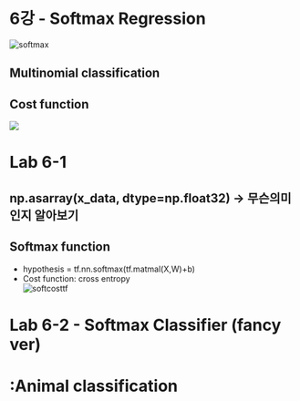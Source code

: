# 6강 - Softmax Regression
![](https://user-images.githubusercontent.com/47270758/62478373-ec380980-b7e5-11e9-9cd5-153d667101ed.PNG "softmax")
## Multinomial classification
## Cost function
![](https://user-images.githubusercontent.com/47270758/62479001-759c0b80-b7e7-11e9-8376-1cd30b16fde3.PNG)

 # Lab 6-1
 ## np.asarray(x_data, dtype=np.float32) -> 무슨의미인지 알아보기
 ## Softmax function
 - hypothesis = tf.nn.softmax(tf.matmal(X,W)+b)  
 - Cost function: cross entropy  
![softcosttf](https://user-images.githubusercontent.com/47270758/62519479-9e171a80-b866-11e9-9cf6-1a8b0dbed195.PNG)

# Lab 6-2 - Softmax Classifier (fancy ver)  
# :Animal classification
